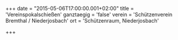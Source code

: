 +++
date = "2015-05-06T17:00:00.001+02:00"
title = 'Vereinspokalschießen'
ganztaegig = 'false'
verein = 'Schützenverein Bremthal / Niederjosbach'
ort = 'Schützenraum, Niederjosbach'

+++

      